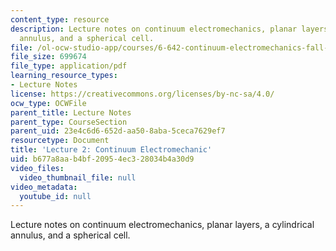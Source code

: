 ```yaml
---
content_type: resource
description: Lecture notes on continuum electromechanics, planar layers, a cylindrical
  annulus, and a spherical cell.
file: /ol-ocw-studio-app/courses/6-642-continuum-electromechanics-fall-2008/b677a8aab4bf20954ec328034b4a30d9_lec02_f08.pdf
file_size: 699674
file_type: application/pdf
learning_resource_types:
- Lecture Notes
license: https://creativecommons.org/licenses/by-nc-sa/4.0/
ocw_type: OCWFile
parent_title: Lecture Notes
parent_type: CourseSection
parent_uid: 23e4c6d6-652d-aa50-8aba-5ceca7629ef7
resourcetype: Document
title: 'Lecture 2: Continuum Electromechanic'
uid: b677a8aa-b4bf-2095-4ec3-28034b4a30d9
video_files:
  video_thumbnail_file: null
video_metadata:
  youtube_id: null
---
```

Lecture notes on continuum electromechanics, planar layers, a cylindrical annulus, and a spherical cell.